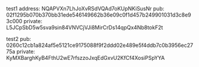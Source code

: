 test1
address: 
NQAPVXn7LhJoXvRSdVQAd7oKUpNKiSusNr
pub:
02f1295b070b370bb31ede546149662b36e09c0f1d457b249901031d3c8e93c000
private:
L5JCpSbD5w5sva9sin84VNVCjVJi8MirCrDs14qpQx4Nb8tokF2t

test2
pub:
0260c12cb1a824af5e5121ce9175088f9f2ddd02e489e5f4ddb7c0b3956ec2775a
private:
KyMXBarghKyB4FthU2wE7rfszzoJxqEdGxvU2KfCf4XosiPSpYYA
